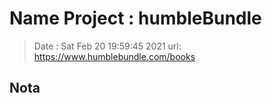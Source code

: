 # Name Project : humbleBundle
> Date : Sat Feb 20 19:59:45 2021
> url: https://www.humblebundle.com/books
## Nota
### <script id="landingPage-json-data" type="application/json">
> Tue 02 Mar 2021 09:06:48 PM -05 ("\n")
> json extraido ("\n")
> Sat 06 Mar 2021 01:29:54 AM -05 ("\n")
> fix bash scripts ("\n")
> Wed 06 Oct 2021 03:52:33 AM -05 ("\n")
> fix scrips and unificated calls in code/10820.py ("\n")
> Sun 31 Oct 2021 06:27:31 PM -05 ("\n")
simplicar todo en un solo archivo "methods.py" ("\n")
